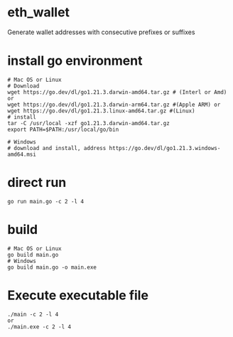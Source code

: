 # eth_wallet
Generate wallet addresses with consecutive prefixes or suffixes

# install go environment
```
# Mac OS or Linux 
# Download 
wget https://go.dev/dl/go1.21.3.darwin-amd64.tar.gz # (Interl or Amd) or
wget https://go.dev/dl/go1.21.3.darwin-arm64.tar.gz #(Apple ARM) or
wget https://go.dev/dl/go1.21.3.linux-amd64.tar.gz #(Linux)
# install
tar -C /usr/local -xzf go1.21.3.darwin-amd64.tar.gz
export PATH=$PATH:/usr/local/go/bin

# Windows 
# download and install, address https://go.dev/dl/go1.21.3.windows-amd64.msi
```

# direct run
```
go run main.go -c 2 -l 4
```

# build
```
# Mac OS or Linux
go build main.go
# Windows
go build main.go -o main.exe
```

# Execute executable file
```
./main -c 2 -l 4
or
./main.exe -c 2 -l 4
```